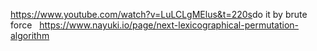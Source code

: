 https://www.youtube.com/watch?v=LuLCLgMElus&t=220s
​
do it  by brute force
​
​
https://www.nayuki.io/page/next-lexicographical-permutation-algorithm